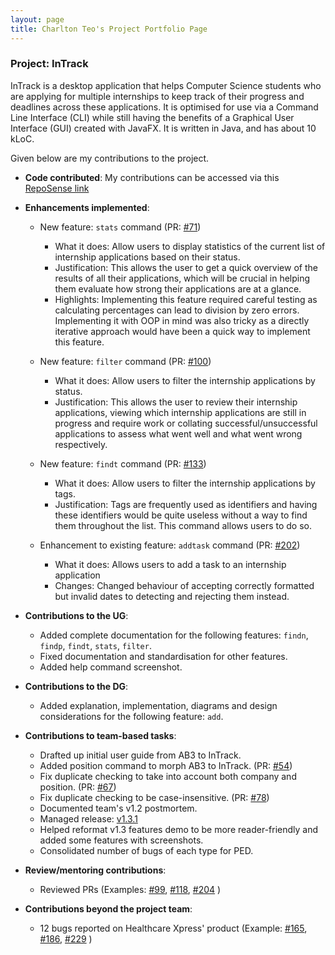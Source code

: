 ```yaml
---
layout: page
title: Charlton Teo's Project Portfolio Page
---
```


### Project: InTrack

InTrack is a desktop application that helps Computer Science students who are applying for multiple internships to keep
track of their progress and deadlines across these applications. It is optimised for use via a Command Line Interface
(CLI) while still having the benefits of a Graphical User Interface (GUI) created with JavaFX. It is written in Java,
and has about 10 kLoC.

Given below are my contributions to the project.
* **Code contributed**: My contributions can be accessed via this
  [RepoSense link](https://nus-cs2103-ay2223s1.github.io/tp-dashboard/?search=bigcrushes&breakdown=true)
* **Enhancements implemented**: 
  * New feature: `stats` command (PR: [#71](https://github.com/AY2223S1-CS2103T-T11-2/tp/pull/71))
    * What it does: Allow users to display statistics of the current list of internship applications based on their 
  status.
    * Justification: This allows the user to get a quick overview of the results of all their applications, which will be 
  crucial in helping them evaluate how strong their applications are at a glance.
    * Highlights: Implementing this feature required careful testing as calculating percentages can lead to division by zero 
  errors. Implementing it with OOP in mind was also tricky as a directly iterative approach would have been a quick way 
  to implement this feature.

  * New feature: `filter` command (PR: [#100](https://github.com/AY2223S1-CS2103T-T11-2/tp/pull/100))
      * What it does: Allow users to filter the internship applications by status.
      * Justification: This allows the user to review their internship applications, viewing which internship applications
      are still in progress and require work or collating successful/unsuccessful applications to assess what went well 
      and what went wrong respectively. 

  * New feature: `findt` command (PR: [#133](https://github.com/AY2223S1-CS2103T-T11-2/tp/pull/133))
    * What it does: Allow users to filter the internship applications by tags.
    * Justification: Tags are frequently used as identifiers and having these identifiers would be quite useless
    without a way to find them throughout the list. This command allows users to do so.

  * Enhancement to existing feature: `addtask` command (PR: [#202](https://github.com/AY2223S1-CS2103T-T11-2/tp/pull/202))
    * What it does: Allows users to add a task to an internship application
    * Changes: Changed behaviour of accepting correctly formatted but invalid dates to detecting and rejecting them instead.

* **Contributions to the UG**: 
    * Added complete documentation for the following features: `findn`, `findp`, `findt`, `stats`, `filter`.
    * Fixed documentation and standardisation for other features.
    * Added help command screenshot.
  
* **Contributions to the DG**: 
  * Added explanation, implementation, diagrams and design considerations for the following feature: `add`.
  
* **Contributions to team-based tasks**: 
  * Drafted up initial user guide from AB3 to InTrack.
  * Added position command to morph AB3 to InTrack. (PR: [#54](https://github.com/AY2223S1-CS2103T-T11-2/tp/pull/54))
  * Fix duplicate checking to take into account both company and position. (PR: [#67](https://github.com/AY2223S1-CS2103T-T11-2/tp/pull/67))
  * Fix duplicate checking to be case-insensitive. (PR: [#78](https://github.com/AY2223S1-CS2103T-T11-2/tp/pull/78))
  * Documented team's v1.2 postmortem.
  * Managed release: [v1.3.1](https://github.com/AY2223S1-CS2103T-T11-2/tp/releases/tag/v1.3)
  * Helped reformat v1.3 features demo to be more reader-friendly and added some features with screenshots.
  * Consolidated number of bugs of each type for PED.

* **Review/mentoring contributions**: 
  * Reviewed PRs (Examples: [#99](https://github.com/AY2223S1-CS2103T-T11-2/tp/pull/99),
  [#118](https://github.com/AY2223S1-CS2103T-T11-2/tp/releases/tag/v1.3), [#204](https://github.com/AY2223S1-CS2103T-T11-2/tp/pull/204)
  )
* **Contributions beyond the project team**: 
  * 12 bugs reported on Healthcare Xpress' product (Example: [#165](https://github.com/AY2223S1-CS2103-F13-4/tp/issues/165), 
  [#186](https://github.com/AY2223S1-CS2103-F13-4/tp/issues/186), [#229](https://github.com/AY2223S1-CS2103-F13-4/tp/issues/146)
  )
